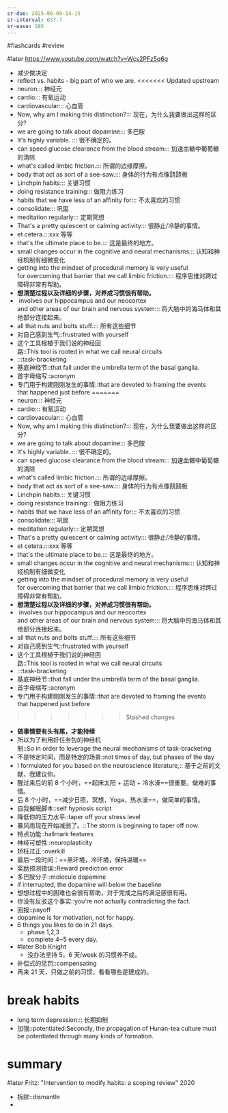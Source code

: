 ```yaml
---
sr-due: 2025-06-09-14-15
sr-interval: 657.7
sr-ease: 285
---
```


#flashcards 
#review

#later https://www.youtube.com/watch?v=Wcs2PFz5q6g
- 减少做决定
- reflect  vs. habits - big part of who we are.
<<<<<<< Updated upstream
- neuron::: 神经元 <!--SR:!2024-04-21-11-01,281.8,245!2024-04-11-20-40,272.2,245-->
- cardio::: 有氧运动 <!--SR:!2024-04-20-23-01,281.3,250!2024-04-09-09-14,166.8,165-->
- cardiovascular::: 心血管 <!--SR:!2024-05-03-10-44,191,190!2023-11-11-04-22,16.6,130-->
- Now, why am I making this distinction?::: 现在，为什么我要做出这样的区分? <!--SR:!2024-05-05-16-09,296,250!2024-03-17-06-15,246.6,225-->
- we are going to talk about dopamine::: 多巴胺 <!--SR:!2024-04-16-15-50,277,250!2024-03-06-11-00,235.8,230-->
- It's highly variable. ::: 很不确定的。 <!--SR:!2024-01-29-16-12,234.2,245!2023-12-30-03-50,168.5,185-->
- can speed glucose clearance from the blood stream::: 加速血糖中葡萄糖的清除 <!--SR:!2024-03-24-20-39,254.2,230!2024-03-15-23-02,245.3,225-->
- what's called limbic friction.::: 所谓的边缘摩擦。 <!--SR:!2024-05-11-16-10,302,250!2024-02-18-05-46,210.3,205-->
- body that act as sort of a see-saw.::: 身体的行为有点像跷跷板 <!--SR:!2024-04-19-11-02,279.8,245!2024-03-27-06-45,256.6,225-->
- Linchpin habits::: 关键习惯 <!--SR:!2024-04-25-15-50,286,245!2023-11-08-13-28,116.9,165-->
- doing resistance training::: 做阻力练习 <!--SR:!2024-06-15-03-32,321.5,250!2024-02-12-06-13,212.6,225-->
- habits that we have less of an affinity for::: 不太喜欢的习惯 <!--SR:!2024-04-23-11-01,283.8,250!2023-11-23-14-11,42.9,130-->
- consolidate::: 巩固 <!--SR:!2023-12-02-08-41,140.7,210!2024-05-31-08-39,321.7,265-->
- meditation regularly::: 定期冥想 <!--SR:!2024-11-14-18-04,428,265!2024-03-17-18-17,247.1,225-->
- That's a pretty quiescent or calming activity::: 很静止/冷静的事情。 <!--SR:!2024-04-19-01-45,279.4,245!2024-03-14-11-44,140.9,145-->
- et cetera.:::xxx 等等 <!--SR:!2024-04-12-20-39,273.2,245!2024-03-18-06-14,247.6,225-->
- that's the ultimate place to be.::: 这是最终的地方。 <!--SR:!2024-04-01-13-45,261.9,230!2024-03-28-01-31,257.4,225-->
- small changes occur in the cognitive and neural mechanisms::: 认知和神经机制有细微变化 <!--SR:!2024-01-30-16-03,235.2,245!2023-12-26-05-55,149.6,185-->
- getting into the mindset of procedural memory is very useful for overcoming that barrier that we call limbic friction.::: 程序思维对跨过障碍非常有帮助。 <!--SR:!2023-11-22-12-00,200,250!2024-04-13-08-39,273.7,245-->
- **想清楚过程以及详细的步骤，对养成习惯很有帮助。**
-  involves our hippocampus and our neocortex and other areas of our brain and nervous system::: 将大脑中的海马体和其他部分连接起来。 <!--SR:!2024-02-23-08-36,223.7,210!2024-06-09-17-23,246.2,185-->
- all that nuts and bolts stuff.::: 所有这些细节 <!--SR:!2024-05-19-08-41,309.7,265!2024-01-08-06-14,177.6,185-->
- 对自己感到生气::frustrated with yourself <!--SR:!2023-11-25-16-23,45,132-->
- 这个工具根植于我们说的神经回路::This tool is rooted in what we call neural circuits <!--SR:!2024-05-02-23-45,281.6,232-->
- :::task-bracketing <!--SR:!2024-06-03-15-52,325,272!2024-04-01-20-40,262.2,232-->
- 基底神经节::that fall under the umbrella term of the basal ganglia. <!--SR:!2023-12-03-06-16,141.6,172-->
- 首字母缩写::acronym <!--SR:!2023-12-23-02-51,92.4,130-->
- 专门用于构建刚刚发生的事情::that are devoted to framing the events that happened just before <!--SR:!2023-11-14-19-04,38.3,130-->
=======
- neuron::: 神经元 <!--SR:!2024-04-03-06-16,263.6,245!2024-03-27-23-01,257.3,245-->
- cardio::: 有氧运动 <!--SR:!2024-04-02-11-01,262.8,250!2023-12-30-01-45,168.4,185-->
- cardiovascular::: 心血管 <!--SR:!2024-02-10-15-53,211,210!2023-11-26-03-50,134.5,145-->
- Now, why am I making this distinction?::: 现在，为什么我要做出这样的区分? <!--SR:!2024-04-09-15-50,270,250!2024-02-28-01-25,228.4,225-->
- we are going to talk about dopamine::: 多巴胺 <!--SR:!2024-04-03-11-00,263.8,250!2024-02-20-11-03,220.8,230-->
- It's highly variable. ::: 很不确定的。 <!--SR:!2024-03-31-13-27,260.9,245!2024-01-08-18-12,178.1,185-->
- can speed glucose clearance from the blood stream::: 加速血糖中葡萄糖的清除 <!--SR:!2024-02-26-11-03,226.8,230!2024-02-29-03-50,229.5,225-->
- what's called limbic friction.::: 所谓的边缘摩擦。 <!--SR:!2024-04-14-11-07,274.8,250!2024-02-02-15-49,203,205-->
- body that act as sort of a see-saw.::: 身体的行为有点像跷跷板 <!--SR:!2024-04-11-13-26,271.9,245!2024-03-01-03-51,230.5,225-->
- Linchpin habits::: 关键习惯 <!--SR:!2024-04-04-01-45,264.4,245!2023-12-12-20-41,151.2,165-->
- doing resistance training::: 做阻力练习 <!--SR:!2024-03-25-23-01,255.3,250!2024-04-01-11-02,261.8,245-->
- habits that we have less of an affinity for::: 不太喜欢的习惯 <!--SR:!2024-04-15-16-09,276,250!2023-11-08-15-55,117,130-->
- consolidate::: 巩固 <!--SR:!2024-04-08-11-00,268.8,250!2024-04-30-13-28,290.9,265-->
- meditation regularly::: 定期冥想 <!--SR:!2024-04-16-13-29,276.9,265!2024-02-25-18-13,226.1,225-->
- That's a pretty quiescent or calming activity::: 很静止/冷静的事情。 <!--SR:!2024-03-29-23-01,259.3,245!2024-02-14-23-22,215.3,225-->
- et cetera.:::xxx 等等 <!--SR:!2024-04-02-16-09,263,245!2024-03-02-01-31,231.4,225-->
- that's the ultimate place to be.::: 这是最终的地方。 <!--SR:!2024-03-01-20-57,231.2,230!2024-02-25-18-14,226.1,225-->
- small changes occur in the cognitive and neural mechanisms::: 认知和神经机制有细微变化 <!--SR:!2024-04-04-20-38,265.2,245!2024-02-04-15-49,205,205-->
- getting into the mindset of procedural memory is very useful for overcoming that barrier that we call limbic friction.::: 程序思维对跨过障碍非常有帮助。 <!--SR:!2024-04-09-03-53,269.5,250!2024-04-02-23-04,263.3,245-->
- **想清楚过程以及详细的步骤，对养成习惯很有帮助。**
-  involves our hippocampus and our neocortex and other areas of our brain and nervous system::: 将大脑中的海马体和其他部分连接起来。 <!--SR:!2024-02-13-18-15,214.1,210!2024-01-15-20-39,185.2,185-->
- all that nuts and bolts stuff.::: 所有这些细节 <!--SR:!2024-04-28-03-51,288.5,265!2024-01-17-20-39,187.2,185-->
- 对自己感到生气::frustrated with yourself <!--SR:!2024-01-19-15-49,189,192-->
- 这个工具根植于我们说的神经回路::This tool is rooted in what we call neural circuits <!--SR:!2024-03-07-06-33,236.6,232-->
- :::task-bracketing <!--SR:!2024-03-30-11-01,259.8,252!2024-03-11-01-25,240.4,232-->
- 基底神经节::that fall under the umbrella term of the basal ganglia. <!--SR:!2023-12-19-03-50,157.5,172-->
- 首字母缩写::acronym <!--SR:!2023-12-06-20-37,145.2,152-->
- 专门用于构建刚刚发生的事情::that are devoted to framing the events that happened just before <!--SR:!2023-11-04-11-04,112.8,130-->
>>>>>>> Stashed changes
- **做事情要有头有尾，才能持续**
- 所以为了利用好任务包的神经机制::So in order to leverage the neural mechanisms of task-bracketing <!--SR:!2024-02-19-01-28,219.4,212-->
- 不是特定时间，而是特定的场景::not times of day, but phases of the day <!--SR:!2023-11-06-08-38,114.7,172-->
- I formulated for you based on the neuroscience literature,:: 基于之前的文献，我建议你。 <!--SR:!2024-03-25-20-39,255.2,232-->
- 醒过来后的前 8 个小时，==起床太阳 + 运动 + 冷水澡==很重要。做难的事情。
- 后 8 个小时，==减少日照，冥想，Yoga，热水澡==，做简单的事情。
- 自我催眠脚本::self hypnosis script <!--SR:!2024-01-29-16-40,114.2,130-->
- 降低你的压力水平::taper off your stress level <!--SR:!2023-11-30-23-03,139.3,172-->
- 暴风雨现在开始减弱了。::The storm is beginning to taper off now.  <!--SR:!2024-01-10-08-39,179.7,208-->
- 特点功能::hallmark features <!--SR:!2023-11-16-07-12,12.8,130-->
- 神经可塑性::neuroplasticity <!--SR:!2024-01-23-23-04,193.3,192-->
- 矫枉过正::overkill <!--SR:!2023-11-24-11-34,75,152-->
- 最后一段时间：==黑环境，冷环境，保持温暖==
- 奖励预测错误::Reward prediction error <!--SR:!2024-03-28-03-48,257.5,232-->
- 多巴胺分子::molecule dopamine <!--SR:!2024-01-14-06-34,183.6,192-->
- if interrupted, the dopamine will below the baseline
- 想想过程中的困难也会很有帮助，对于完成之后的满足感很有用。
- 你没有反驳这个事实::you're not actually contradicting the fact. <!--SR:!2024-03-31-09-50,148.9,147-->
- 回报::payoff <!--SR:!2023-12-16-10-40,52,147-->
- dopamine is for motivation, not for happy.
- 6 things you likes to do in 21 days.
	- phase 1,2,3
	- complete 4~5 every day.
- #later Bob Knight
	- 没办法坚持 5，6 天/week 的习惯养不成。
- 补偿式的惩罚::compensating <!--SR:!2024-01-29-17-18,114.2,130-->
- 再来 21 天，只做之前的习惯，看看哪些是建成的。
# break habits
- long term depression::: 长期抑制 <!--SR:!2024-04-05-13-28,265.9,227!2024-04-07-01-26,267.4,227-->
- 加强::potentiated:Secondly, the propagation of Hunan-tea culture must be potentiated through many kinds of formation.  <!--SR:!2023-12-31-00-01,57.5,147-->

# summary
#later Fritz: "Intervention to modify habits: a scoping review"      2020


- 拆除::dismantle <!--SR:!2023-11-04-13-25,112.9,147-->
- 


